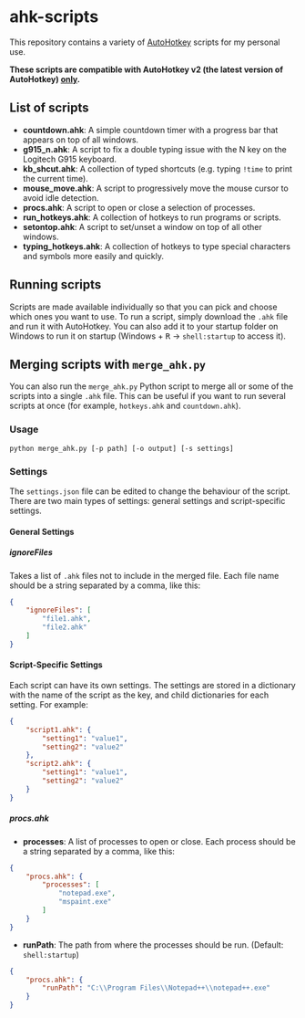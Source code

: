 # ahk-scripts

This repository contains a variety of [AutoHotkey](https://www.autohotkey.com/) scripts for my personal use.

**These scripts are compatible with AutoHotkey v2 (the latest version of AutoHotkey) <ins>only</ins>.**

## List of scripts

- **countdown.ahk**: A simple countdown timer with a progress bar that appears on top of all windows.
- **g915_n.ahk**: A script to fix a double typing issue with the N key on the Logitech G915 keyboard.
- **kb_shcut.ahk**: A collection of typed shortcuts (e.g. typing `!time` to print the current time).
- **mouse_move.ahk**: A script to progressively move the mouse cursor to avoid idle detection.
- **procs.ahk**: A script to open or close a selection of processes.
- **run_hotkeys.ahk**: A collection of hotkeys to run programs or scripts.
- **setontop.ahk**: A script to set/unset a window on top of all other windows.
- **typing_hotkeys.ahk**: A collection of hotkeys to type special characters and symbols more easily and quickly.

## Running scripts

Scripts are made available individually so that you can pick and choose which ones you want to use. To run a script, simply download the `.ahk` file and run it with AutoHotkey. You can also add it to your startup folder on Windows to run it on startup (Windows + <kbd>R</kbd> → `shell:startup` to access it).

## Merging scripts with `merge_ahk.py`

You can also run the `merge_ahk.py` Python script to merge all or some of the scripts into a single `.ahk` file. This can be useful if you want to run several scripts at once (for example, `hotkeys.ahk` and `countdown.ahk`).

### Usage

`python merge_ahk.py [-p path] [-o output] [-s settings]`

### Settings

The `settings.json` file can be edited to change the behaviour of the script. There are two main types of settings: general settings and script-specific settings.

#### General Settings

##### ignoreFiles

Takes a list of `.ahk` files not to include in the merged file. Each file name should be a string separated by a comma, like this:

```json
{
    "ignoreFiles": [
        "file1.ahk",
        "file2.ahk"
    ]
}
```

#### Script-Specific Settings

Each script can have its own settings. The settings are stored in a dictionary with the name of the script as the key, and child dictionaries for each setting. For example:

```json
{
    "script1.ahk": {
        "setting1": "value1",
        "setting2": "value2"
    },
    "script2.ahk": {
        "setting1": "value1",
        "setting2": "value2"
    }
}
```

##### procs.ahk

- **processes**: A list of processes to open or close. Each process should be a string separated by a comma, like this:

```json
{
    "procs.ahk": {
        "processes": [
            "notepad.exe",
            "mspaint.exe"
        ]
    }
}
```

- **runPath**: The path from where the processes should be run. (Default: `shell:startup`)

```json
{
    "procs.ahk": {
        "runPath": "C:\\Program Files\\Notepad++\\notepad++.exe"
    }
}
```